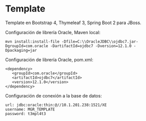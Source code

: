 # Template
Template en Bootstrap 4, Thymeleaf 3, Spring Boot 2 para JBoss.

Configuración de librería Oracle, Maven local:
```
mvn install:install-file -Dfile=C:\\OracleJDBC\\ojdbc7.jar-DgroupId=com.oracle -DartifactId=ojdbc7 -Dversion=12.1.0 -Dpackaging=jar
```

Configuración de librería Oracle, pom.xml:
```
<dependency>
   <groupId>com.oracle</groupId>
   <artifactId>ojdbc7</artifactId>
   <version>12.1.0</version>
</dependency>
```

Configuración de conexión a la base de datos:
```
url: jdbc:oracle:thin:@//10.1.201.238:1521/XE
username: MGR_TEMPLATE
password: t3mpl4t3
```